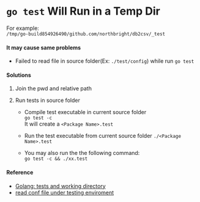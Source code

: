 
# `go test` Will Run in a Temp Dir

For example:  
`/tmp/go-build854926490/github.com/northbright/db2csv/_test`

#### It may cause same problems
* Failed to read file in source folder(Ex: `./test/config`) while run `go test`

#### Solutions
1. Join the pwd and relative path
2. Run tests in source folder

    * Compile test executable in current source folder  
      `go test -c`  
      It will create a `<Package Name>.test`

    * Run the test executable from current source folder
      `./<Package Name>.test`

    * You may also run the the following command:  
      `go test -c && ./xx.test`

#### Reference
* [Golang: tests and working directory](http://stackoverflow.com/questions/23847003/golang-tests-and-working-directory)
* [read conf file under testing enviroment](https://groups.google.com/forum/#!topic/golang-nuts/-PQ_E0biZCo)
    